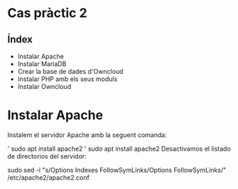 # Cas pràctic 2

## Índex
* Instalar Apache
* Instalar MariaDB
* Crear la base de dades d'Owncloud
* Instalar PHP amb els seus moduls
* Instalar Owncloud


# Instalar Apache
Instalem el servidor Apache amb la seguent comanda:

' sudo apt install apache2 ' 
sudo apt install apache2
Desactivamos el listado de directorios del servidor:

sudo sed -i "s/Options Indexes FollowSymLinks/Options FollowSymLinks/" /etc/apache2/apache2.conf
